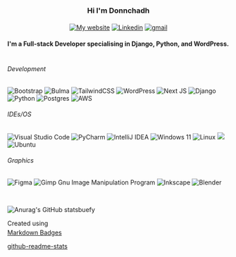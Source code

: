 
 <div id="header" align="center">

### Hi I'm Donnchadh
</div>


<div id="header" align="center" style="margin-top: 20px;">

[![My website](https://img.shields.io/badge/website-000000?style=for-the-badge&logo=About.me&logoColor=white&labelColor=gray)](https://portfolio.litedev.dev/) [![Linkedin](https://img.shields.io/badge/LinkedIn-0077B5?style=for-the-badge&logo=linkedin&logoColor=white)](https://www.linkedin.com/in/donnchadh-mc-ginley/) [![gmail](https://img.shields.io/badge/Gmail-D14836?style=for-the-badge&logo=gmail&logoColor=white)](mailto:mcginley.donn@gmail.com?subject=Fullstack%20develiper%20query)
</div>


<div id="header" align="start" style="margin-top: 20px;">

**I'm a Full-stack Developer specialising in Django, Python, and WordPress.**
</div>


<div id="header" align="center" style="margin-top: 40px; max-width: ">
<div id="header" align="start" style="max-width: 1000px">

###### Development

<!-- https://github.com/Ileriayo/markdown-badges -->
![Bootstrap](https://img.shields.io/badge/bootstrap-%238511FA.svg?style=for-the-badge&logo=bootstrap&logoColor=white) ![Bulma](https://img.shields.io/badge/bulma-00D0B1?style=for-the-badge&logo=bulma&logoColor=white) ![TailwindCSS](https://img.shields.io/badge/tailwindcss-%2338B2AC.svg?style=for-the-badge&logo=tailwind-css&logoColor=white)
![WordPress](https://img.shields.io/badge/WordPress-%23117AC9.svg?style=for-the-badge&logo=WordPress&logoColor=white) ![Next JS](https://img.shields.io/badge/Next-black?style=for-the-badge&logo=next.js&logoColor=white) ![Django](https://img.shields.io/badge/django-%23092E20.svg?style=for-the-badge&logo=django&logoColor=white) ![Python](https://img.shields.io/badge/python-3670A0?style=for-the-badge&logo=python&logoColor=ffdd54) ![Postgres](https://img.shields.io/badge/postgres-%23316192.svg?style=for-the-badge&logo=postgresql&logoColor=white) ![AWS](https://img.shields.io/badge/AWS-%23FF9900.svg?style=for-the-badge&logo=amazon-aws&logoColor=white)
</div>


<div id="header" align="start" style="max-width: 1000px">

###### IDEs/OS
![Visual Studio Code](https://img.shields.io/badge/Visual%20Studio%20Code-0078d7.svg?style=for-the-badge&logo=visual-studio-code&logoColor=white) ![PyCharm](https://img.shields.io/badge/pycharm-143?style=for-the-badge&logo=pycharm&logoColor=black&color=black&labelColor=green) ![IntelliJ IDEA](https://img.shields.io/badge/IntelliJIDEA-000000.svg?style=for-the-badge&logo=intellij-idea&logoColor=white)
![Windows 11](https://img.shields.io/badge/Windows%2011-%230079d5.svg?style=for-the-badge&logo=Windows%2011&logoColor=white) ![Linux](https://img.shields.io/badge/Linux-FCC624?style=for-the-badge&logo=linux&logoColor=black) ![](https://img.shields.io/badge/Fedora-294172?style=for-the-badge&logo=fedora&logoColor=white) ![Ubuntu](https://img.shields.io/badge/Ubuntu-E95420?style=for-the-badge&logo=ubuntu&logoColor=white)
</div>


<div id="header" align="start" style="max-width: 1000px">

###### Graphics
<!-- https://github.com/Ileriayo/markdown-badges -->

![Figma](https://img.shields.io/badge/figma-%23F24E1E.svg?style=for-the-badge&logo=figma&logoColor=white) ![Gimp Gnu Image Manipulation Program](https://img.shields.io/badge/Gimp-657D8B?style=for-the-badge&logo=gimp&logoColor=FFFFFF) ![Inkscape](https://img.shields.io/badge/Inkscape-e0e0e0?style=for-the-badge&logo=inkscape&logoColor=080A13) ![Blender](https://img.shields.io/badge/blender-%23F5792A.svg?style=for-the-badge&logo=blender&logoColor=white)


&nbsp;

![Anurag's GitHub statsbuefy](https://github-readme-stats.vercel.app/api?username=anuraghazra&show_icons=true&show=reviews&custom_title=My+Stats&hide=contribs&theme=buefy)




<p style="margin-bottom:4px;">Created using</p>
<a href="https://github.com/Ileriayo/markdown-badges" rel="noopener noreferrer" target="_blank">Markdown Badges</a>

<a href="https://github.com/anuraghazra/github-readme-stats/tree/master" rel="noopener noreferrer" target="_blank">github-readme-stats</a>



</div>


